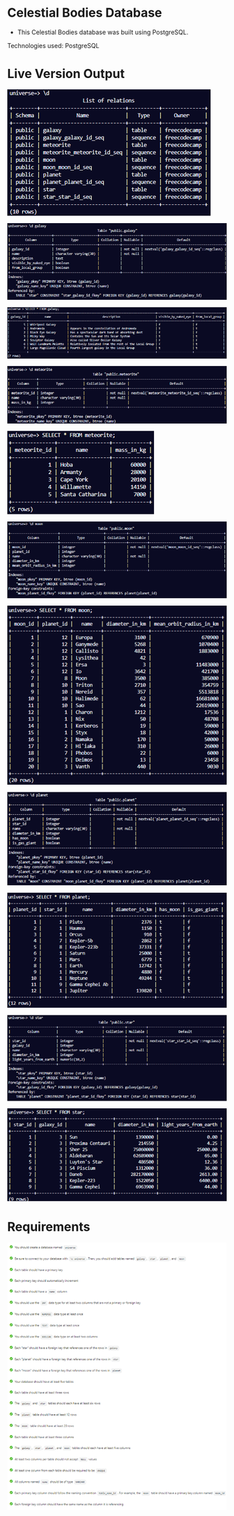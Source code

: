 # Celestial Bodies Database

- This Celestial Bodies database was built using PostgreSQL.

Technologies used: PostgreSQL

# Live Version Output

![image](./images/preview-1.png)

![image](./images/preview-2.png)

![image](./images/preview-3.png)

![image](./images/preview-4.png)

![image](./images/preview-5.png)

![image](./images/preview-6.png)

![image](./images/preview-7.png)

![image](./images/preview-8.png)

![image](./images/preview-9.png)

![image](./images/preview-10.png)

![image](./images/preview-11.png)

# Requirements

![image](./images/requirements.png)
